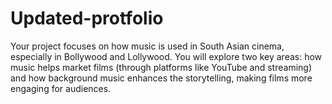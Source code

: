 # Updated-protfolio
Your project focuses on how music is used in South Asian cinema, especially in Bollywood and Lollywood. You will explore two key areas: how music helps market films (through platforms like YouTube and streaming) and how background music enhances the storytelling, making films more engaging for audiences.
